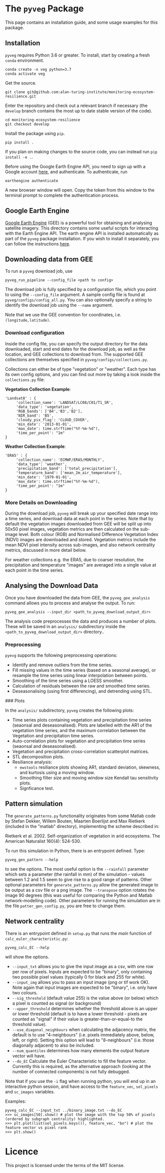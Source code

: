 # The `pyveg` Package

This page contains an installation guide, and some usage examples for this package.

## Installation

`pyveg` requires Python 3.6 or greater. To install, start by creating a fresh `conda` environment.
```
conda create -n veg python=3.7
conda activate veg
```
Get the source.
```
git clone git@github.com:alan-turing-institute/monitoring-ecosystem-resilience.git
```
Enter the repository and check out a relevant branch if necessary (the `develop` branch contains the most
up to date stable version of the code).
```
cd monitoring-ecosystem-resilience
git checkout develop
```
Install the package using `pip`.
```
pip install .
```
If you plan on making changes to the source code, you can instead run `pip install -e .`.

Before using the Google Earth Engine API, you need to sign up with a Google account 
[here](https://earthengine.google.com/new_signup/), and authenticate.  To authenticate, run
```
earthengine authenticate
```
A new browser window will open. Copy the token from this window to the terminal prompt to 
complete the authentication process.


## Google Earth Engine

[Google Earth Engine](https://earthengine.google.com) (GEE) is a powerful tool for obtaining 
and analysing satellite imagery. This directory contains some useful scripts for interacting 
with the Earth Engine API. The earth engine API is installed automatically as part of the 
`pyveg` package installation. If you wish to install it separately, you can follow the 
instructions [here](https://developers.google.com/earth-engine/python_install_manual).


## Downloading data from GEE

To run a `pyveg` download job, use
```
pyveg_run_pipeline --config_file <path to config>
```

The download job is fully specified by a configuration file, which you point
to using the `--config_file` argument. A sample config file is found at 
`pyveg/configs/config_all.py`. You can also optionally specify a string
to identify the download job using the `--name` argument.

Note that we use the GEE convention for coordinates, i.e. `(longitude,latitude)`.


### Download configuration

Inside the config file, you can specify the output directory for the data 
downloaded, start and end dates for the download job,
as well as the location, and GEE collections to download from. The supported 
GEE collections are themselves specified in `pyveg/configs/collections.py`. 

Collections can either be of type "vegetation" or "weather".
Each type has its own config options, and you can find out more by 
taking a look inside the `collections.py` file:
    
**Vegetation Collection Example**:
```        
'Landsat8' : {
     'collection_name': 'LANDSAT/LC08/C01/T1_SR',
     'data_type': 'vegetation',
     'RGB_bands': ['B4','B3','B2'],
     'NIR_band': 'B5',
     'cloudy_pix_flag': 'CLOUD_COVER',
     'min_date': '2013-01-01',
     'max_date': time.strftime("%Y-%m-%d"),
     'time_per_point': "1m"
}
```
    
**Weather Collection Example**:
```
'ERA5' : {
     'collection_name': 'ECMWF/ERA5/MONTHLY',
     'data_type': 'weather',
     'precipitation_band': ['total_precipitation'],
     'temperature_band': ['mean_2m_air_temperature'],
     'min_date': '1979-01-01',
     'max_date': time.strftime("%Y-%m-%d"),
     'time_per_point': "1m"
} 
```

### More Details on Downloading

During the download job, `pyveg` will break up your specified date range into a time series, and
download data at each point in the series. Note that by default the vegetation images downloaded
from GEE will be split up into 50x50 pixel images, vegetation metrics are then calculated on the 
sub-image level. Both colour (RGB) and Normalised Difference Vegetation Index (NDVI) images are 
downloaded and stored. Vegetation metrics include the mean NDVI pixel intensity across sub-images,
and also network centrality metrics, discussed in more detail below.

For weather collections e.g. the ERA5, due to coarser resolution, the precipitation and temperature 
"images" are averaged into a single value at each point in the time series.


## Analysing the Download Data

Once you have downloaded the data from GEE, the `pyveg_gee_analysis` command
allows you to process and analyse the output. To run:
```
pyveg_gee_analysis --input_dir <path_to_pyveg_download_output_dir>
```
The analysis code preprocesses the data and produces a number of plots. These 
will be saved in an `analysis/` subdirectory inside the `<path_to_pyveg_download_output_dir>`
directory..


### Preprocessing

`pyevg` supports the following preprocessing operations:
- Identify and remove outliers from the time series.
- Fill missing values in the time series (based on a seasonal average),
  or resample the time series using linear interpolation between points.
- Smoothing of the time series using a LOESS smoother.
- Calculation of residuals between the raw and smoothed time series.
- Deseasonalising (using first differencing), and detrending using STL.

### Plots

In the `analysis/` subdirectory, `pyveg` creates the following plots:
- Time series plots containing vegetation and precipitation time series 
  (seaonsal and deseasonalised). Plots are labelled with the AR1 of the 
  vegetation time series, and the maximum correlation between the Vegetation
  and precipitation time series.
- Auto-correlation plots for vegetation and precipitation time series
  (seaonsal and deseasonalised).
- Vegetation and precipitation cross-correlation scatterplot matrices.
- STL decomposition plots.
- Resiliance analysis:
     - `ewstools` resiliance plots showing AR1, standard deviation, 
       skewness, and kurtosis using a moving window.
     - Smoothing filter size and moving window size Kendall tau 
       sensitivity plots.
     - Signficance test.

## Pattern simulation

The ```generate_patterns.py``` functionality originates from some Matlab code by Stefan Dekker, Willem Bouten, Maarten Boerlijst and Max Rietkerk (included in the "matlab" directory), implementing the scheme described in:

Rietkerk et al. 2002. Self-organization of vegetation in arid ecosystems. The American Naturalist 160(4): 524-530.

To run this simulation in Python, there is an entrypoint defined.  Type:
```
pyveg_gen_pattern --help
```
to see the options.  The most useful option is the `--rainfall` parameter which sets a parameter (the rainfall in mm) of the simulation - values between 1.2 and 1.5 seem to give rise to a good range of patterns.
Other optional parameters for `generate_patterns.py` allow the generated image to be output as a csv file or a png image.  The `--transpose` option rotates the image 90 degrees (this was useful for comparing the Python and Matlab network-modelling code).
Other parameters for running the simulation are in the file `patter_gen_config.py`, you are free to change them.


## Network centrality

There is an entrypoint defined in `setup.py` that runs the *main* function of `calc_euler_characteristic.py`:
```
pyveg_calc_EC --help
```
will show the options.

* `--input_txt` allows you to give the input image as a csv, with one row per row of pixels.  Inputs are expected to be "binary", only containing two possible pixel values (typically 0 for black and 255 for white).
* `--input_img` allows you to pass an input image (png or tif work OK).  Note again that input images are expected to be "binary", i.e. only have two colours.
* `--sig_threshold` (default value 255) is the value above (or below) which a pixel is counted as signal (or background)
* `--upper_threshold` determines whether the threshold above is an upper or lower threshold (default is to have a lower threshold - pixels are counted as "signal" if their value is greater-than-or-equal-to the threshold value).
* `--use_diagonal_neighbours` when calculating the adjacency matrix, the default is to use "4-neighbours" (i.e. pixels immediately above, below, left, or right).  Setting this option will lead to "8-neighbours" (i.e. those diagonally adjacent) to also be included.
* `--num_quantiles` determines how many elements the output feature vector will have.
* `--do_EC` Calculate the Euler Characteristic to fill the feature vector.  Currently this is required, as the alternative approach (looking at the number of connected components) is not fully debugged.

Note that if you use the `-i` flag when running python, you will end up in an interactive python session, and have access to the `feature_vec`, `sel_pixels` and `sc_images` variables.

Examples:
```
pyveg_calc_EC --input_txt ../binary_image.txt --do_EC
>>> sc_images[50].show() # plot the image with the top 50% of pixels (ordered by subgraph centrality) highlighted.
>>> plt.plot(list(sel_pixels.keys()), feature_vec, "bo") # plot the feature vector vs pixel rank
>>> plt.show()
```

# Licence

This project is licensed under the terms of the MIT license.